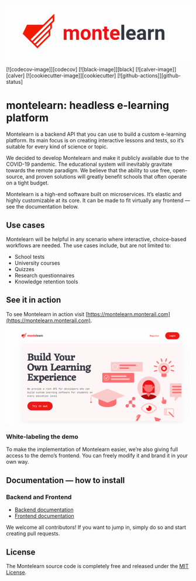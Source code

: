 ![montelearn-logo](./docs/logo.png)

[![codecov-image]][codecov]
[![black-image]][black]
[![calver-image]][calver]
[![cookiecutter-image]][cookiecutter]
[![github-actions]][github-status]

# montelearn: headless e-learning platform

Montelearn is a backend API that you can use to build a custom e-learning platform. Its main focus is on creating interactive lessons and tests, so it’s suitable for every kind of science or topic.

We decided to develop Montelearn and make it publicly available due to the COVID-19 pandemic. The educational system will inevitably gravitate towards the remote paradigm. We believe that the ability to use free, open-source, and proven solutions will greatly benefit schools that often operate on a tight budget.

Montelearn is a high-end software built on microservices. It’s elastic and highly customizable at its core. It can be made to fit virtually any frontend — see the documentation below.

## Use cases

Montelearn will be helpful in any scenario where interactive, choice-based workflows are needed. The use cases include, but are not limited to:

- School tests
- University courses
- Quizzes
- Research questionnaires
- Knowledge retention tools

## See it in action

To see Montelearn in action visit [https://montelearn.monterail.com](https://montelearn.monterail.com).

![montelearn-screenshot](./docs/screenshot.png)

### White-labeling the demo

To make the implementation of Montelearn easier, we’re also giving full access to the demo’s frontend. You can freely modify it and brand it in your own way.

## Documentation — how to install

### Backend and Frontend

- [Backend documentation](./docs/BACKEND.md)
- [Frontend documentation](./docs/FRONTEND.md)

We welcome all contributors! If you want to jump in, simply do so and start creating pull requests.

## License

The Montelearn source code is completely free and released under the [MIT License](./LICENCE).
